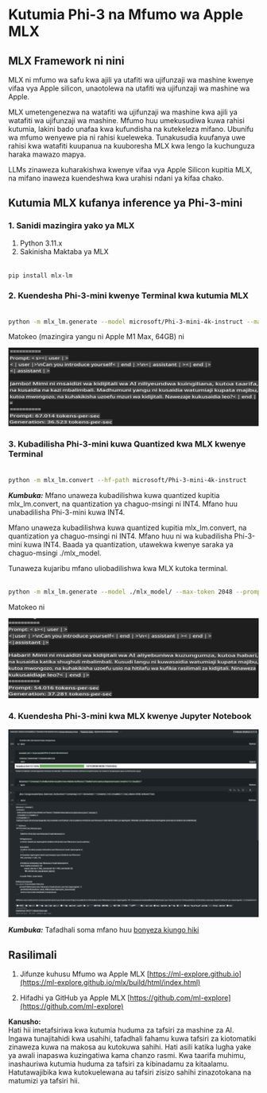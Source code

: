 # **Kutumia Phi-3 na Mfumo wa Apple MLX**

## **MLX Framework ni nini**

MLX ni mfumo wa safu kwa ajili ya utafiti wa ujifunzaji wa mashine kwenye vifaa vya Apple silicon, unaotolewa na utafiti wa ujifunzaji wa mashine wa Apple.

MLX umetengenezwa na watafiti wa ujifunzaji wa mashine kwa ajili ya watafiti wa ujifunzaji wa mashine. Mfumo huu umekusudiwa kuwa rahisi kutumia, lakini bado unafaa kwa kufundisha na kutekeleza mifano. Ubunifu wa mfumo wenyewe pia ni rahisi kueleweka. Tunakusudia kuufanya uwe rahisi kwa watafiti kuupanua na kuuboresha MLX kwa lengo la kuchunguza haraka mawazo mapya.

LLMs zinaweza kuharakishwa kwenye vifaa vya Apple Silicon kupitia MLX, na mifano inaweza kuendeshwa kwa urahisi ndani ya kifaa chako.

## **Kutumia MLX kufanya inference ya Phi-3-mini**

### **1. Sanidi mazingira yako ya MLX**

1. Python 3.11.x  
2. Sakinisha Maktaba ya MLX  

```bash

pip install mlx-lm

```

### **2. Kuendesha Phi-3-mini kwenye Terminal kwa kutumia MLX**

```bash

python -m mlx_lm.generate --model microsoft/Phi-3-mini-4k-instruct --max-token 2048 --prompt  "<|user|>\nCan you introduce yourself<|end|>\n<|assistant|>"

```

Matokeo (mazingira yangu ni Apple M1 Max, 64GB) ni  

![Terminal](../../../../../translated_images/01.0d0f100b646a4e4c4f1cd36c1a05727cd27f1e696ed642c06cf6e2c9bbf425a4.sw.png)

### **3. Kubadilisha Phi-3-mini kuwa Quantized kwa MLX kwenye Terminal**

```bash

python -m mlx_lm.convert --hf-path microsoft/Phi-3-mini-4k-instruct

```

***Kumbuka:*** Mfano unaweza kubadilishwa kuwa quantized kupitia mlx_lm.convert, na quantization ya chaguo-msingi ni INT4. Mfano huu unabadilisha Phi-3-mini kuwa INT4.

Mfano unaweza kubadilishwa kuwa quantized kupitia mlx_lm.convert, na quantization ya chaguo-msingi ni INT4. Mfano huu ni wa kubadilisha Phi-3-mini kuwa INT4. Baada ya quantization, utawekwa kwenye saraka ya chaguo-msingi ./mlx_model.

Tunaweza kujaribu mfano uliobadilishwa kwa MLX kutoka terminal.  

```bash

python -m mlx_lm.generate --model ./mlx_model/ --max-token 2048 --prompt  "<|user|>\nCan you introduce yourself<|end|>\n<|assistant|>"

```

Matokeo ni  

![INT4](../../../../../translated_images/02.04e0be1f18a90a58ad47e0c9d9084ac94d0f1a8c02fa707d04dd2dfc7e9117c6.sw.png)

### **4. Kuendesha Phi-3-mini kwa MLX kwenye Jupyter Notebook**

![Notebook](../../../../../translated_images/03.0cf0092fe143357656bb5a7bc6427c41d8528d772d38a82d0b2693e2a3eeb16e.sw.png)

***Kumbuka:*** Tafadhali soma mfano huu [bonyeza kiungo hiki](../../../../../code/03.Inference/MLX/MLX_DEMO.ipynb)

## **Rasilimali**

1. Jifunze kuhusu Mfumo wa Apple MLX [https://ml-explore.github.io](https://ml-explore.github.io/mlx/build/html/index.html)

2. Hifadhi ya GitHub ya Apple MLX [https://github.com/ml-explore](https://github.com/ml-explore)

**Kanusho:**  
Hati hii imetafsiriwa kwa kutumia huduma za tafsiri za mashine za AI. Ingawa tunajitahidi kwa usahihi, tafadhali fahamu kuwa tafsiri za kiotomatiki zinaweza kuwa na makosa au kutokuwa sahihi. Hati asili katika lugha yake ya awali inapaswa kuzingatiwa kama chanzo rasmi. Kwa taarifa muhimu, inashauriwa kutumia huduma za tafsiri za kibinadamu za kitaalamu. Hatutawajibika kwa kutokuelewana au tafsiri zisizo sahihi zinazotokana na matumizi ya tafsiri hii.